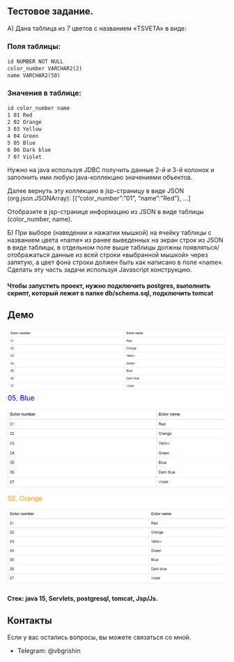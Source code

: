 ## Тестовое задание.

А) Дана таблица из 7 цветов c названием «TSVETA» в виде:
### Поля таблицы:
    id NUMBER NOT NULL 
    color_number VARCHAR2(2)
    name VARCHAR2(50)

### Значения в таблице:
    id color_number name 
    1 01 Red 
    2 02 Orange 
    3 03 Yellow 
    4 04 Green 
    5 05 Blue 
    6 06 Dark blue 
    7 07 Violet

Нужно на java используя JDBC получить данные 2-й и 3-й колонок и заполнить ими любую java-коллекцию значениями объектов.

Далее вернуть эту коллекцию в jsp-страницу в виде JSON (org.json.JSONArray): [{“color_number”:”01”, “name”:”Red”}, …]

Отобразите в jsp-странице информацию из JSON в виде таблицы (color_number, name).

Б) При выборе (наведении и нажатии мышкой) на ячейку таблицы с названием цвета «name» из ранее выведенных на экран строк
из JSON в виде таблицы, в отдельном поле выше таблицы должны появляться/отображаться данные из всей строки «выбранной
мышкой» через запятую, а цвет фона строки должен быть как написано в поле «name». Сделать эту часть задачи используя
Javascript конструкцию.

#### Чтобы запустить проект, нужно подключить postgres, выполнить скрипт, который лежит в папке db/schema.sql, подключить tomcat

## Демо
![ScreenShot](images/first.PNG)
![ScreenShot](images/second.PNG)
![ScreenShot](images/third.PNG)

#### Стек: java 15, Servlets, postgresql, tomcat, Jsp/Js.

## Контакты
Если у вас остались вопросы, вы можете связаться со мной.
* Telegram: @vbgrishin
